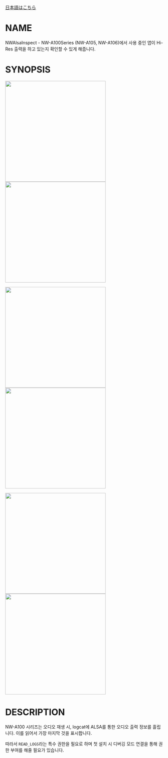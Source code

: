 [日本語はこちら](./README.ja.md)

# NAME

NWAlsaInspect - NW-A100Series (NW-A105, NW-A106)에서 사용 중인 앱이 Hi-Res 출력을 하고 있는지 확인할 수 있게 해줍니다.

# SYNOPSIS

<img src="./Screenshots/1.png" width="320"> <img src="./Screenshots/2.png" width="320">

<img src="./Screenshots/3.png" width="320"> <img src="./Screenshots/4.png" width="320">

<img src="./Screenshots/5.png" width="320"> <img src="./Screenshots/6.png" width="320">

# DESCRIPTION

NW-A100 시리즈는 오디오 재생 시, logcat에 ALSA를 통한 오디오 출력 정보를 흘립니다. 이를 읽어서 가장 마지막 것을 표시합니다. 

따라서 `READ_LOGS`라는 특수 권한을 필요로 하며 첫 설치 시 디버깅 모드 연결을 통해 권한 부여를 해줄 필요가 있습니다. 
